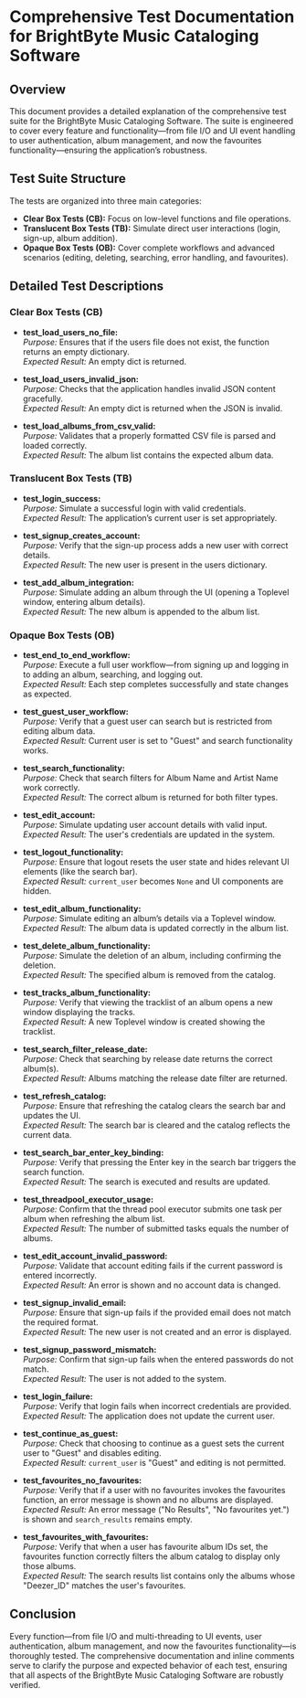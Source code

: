 # Comprehensive Test Documentation for BrightByte Music Cataloging Software

## Overview
This document provides a detailed explanation of the comprehensive test suite for the BrightByte Music Cataloging Software. The suite is engineered to cover every feature and functionality—from file I/O and UI event handling to user authentication, album management, and now the favourites functionality—ensuring the application’s robustness.

## Test Suite Structure
The tests are organized into three main categories:
- **Clear Box Tests (CB):** Focus on low-level functions and file operations.
- **Translucent Box Tests (TB):** Simulate direct user interactions (login, sign-up, album addition).
- **Opaque Box Tests (OB):** Cover complete workflows and advanced scenarios (editing, deleting, searching, error handling, and favourites).

## Detailed Test Descriptions

### Clear Box Tests (CB)
- **test_load_users_no_file:**  
  *Purpose:* Ensures that if the users file does not exist, the function returns an empty dictionary.  
  *Expected Result:* An empty dict is returned.

- **test_load_users_invalid_json:**  
  *Purpose:* Checks that the application handles invalid JSON content gracefully.  
  *Expected Result:* An empty dict is returned when the JSON is invalid.

- **test_load_albums_from_csv_valid:**  
  *Purpose:* Validates that a properly formatted CSV file is parsed and loaded correctly.  
  *Expected Result:* The album list contains the expected album data.

### Translucent Box Tests (TB)
- **test_login_success:**  
  *Purpose:* Simulate a successful login with valid credentials.  
  *Expected Result:* The application’s current user is set appropriately.

- **test_signup_creates_account:**  
  *Purpose:* Verify that the sign-up process adds a new user with correct details.  
  *Expected Result:* The new user is present in the users dictionary.

- **test_add_album_integration:**  
  *Purpose:* Simulate adding an album through the UI (opening a Toplevel window, entering album details).  
  *Expected Result:* The new album is appended to the album list.

### Opaque Box Tests (OB)
- **test_end_to_end_workflow:**  
  *Purpose:* Execute a full user workflow—from signing up and logging in to adding an album, searching, and logging out.  
  *Expected Result:* Each step completes successfully and state changes as expected.

- **test_guest_user_workflow:**  
  *Purpose:* Verify that a guest user can search but is restricted from editing album data.  
  *Expected Result:* Current user is set to "Guest" and search functionality works.

- **test_search_functionality:**  
  *Purpose:* Check that search filters for Album Name and Artist Name work correctly.  
  *Expected Result:* The correct album is returned for both filter types.

- **test_edit_account:**  
  *Purpose:* Simulate updating user account details with valid input.  
  *Expected Result:* The user's credentials are updated in the system.

- **test_logout_functionality:**  
  *Purpose:* Ensure that logout resets the user state and hides relevant UI elements (like the search bar).  
  *Expected Result:* `current_user` becomes `None` and UI components are hidden.

- **test_edit_album_functionality:**  
  *Purpose:* Simulate editing an album’s details via a Toplevel window.  
  *Expected Result:* The album data is updated correctly in the album list.

- **test_delete_album_functionality:**  
  *Purpose:* Simulate the deletion of an album, including confirming the deletion.  
  *Expected Result:* The specified album is removed from the catalog.

- **test_tracks_album_functionality:**  
  *Purpose:* Verify that viewing the tracklist of an album opens a new window displaying the tracks.  
  *Expected Result:* A new Toplevel window is created showing the tracklist.

- **test_search_filter_release_date:**  
  *Purpose:* Check that searching by release date returns the correct album(s).  
  *Expected Result:* Albums matching the release date filter are returned.

- **test_refresh_catalog:**  
  *Purpose:* Ensure that refreshing the catalog clears the search bar and updates the UI.  
  *Expected Result:* The search bar is cleared and the catalog reflects the current data.

- **test_search_bar_enter_key_binding:**  
  *Purpose:* Verify that pressing the Enter key in the search bar triggers the search function.  
  *Expected Result:* The search is executed and results are updated.

- **test_threadpool_executor_usage:**  
  *Purpose:* Confirm that the thread pool executor submits one task per album when refreshing the album list.  
  *Expected Result:* The number of submitted tasks equals the number of albums.

- **test_edit_account_invalid_password:**  
  *Purpose:* Validate that account editing fails if the current password is entered incorrectly.  
  *Expected Result:* An error is shown and no account data is changed.

- **test_signup_invalid_email:**  
  *Purpose:* Ensure that sign-up fails if the provided email does not match the required format.  
  *Expected Result:* The new user is not created and an error is displayed.

- **test_signup_password_mismatch:**  
  *Purpose:* Confirm that sign-up fails when the entered passwords do not match.  
  *Expected Result:* The user is not added to the system.

- **test_login_failure:**  
  *Purpose:* Verify that login fails when incorrect credentials are provided.  
  *Expected Result:* The application does not update the current user.

- **test_continue_as_guest:**  
  *Purpose:* Check that choosing to continue as a guest sets the current user to "Guest" and disables editing.  
  *Expected Result:* `current_user` is "Guest" and editing is not permitted.

- **test_favourites_no_favourites:**  
  *Purpose:* Verify that if a user with no favourites invokes the favourites function, an error message is shown and no albums are displayed.  
  *Expected Result:* An error message ("No Results", "No favourites yet.") is shown and `search_results` remains empty.

- **test_favourites_with_favourites:**  
  *Purpose:* Verify that when a user has favourite album IDs set, the favourites function correctly filters the album catalog to display only those albums.  
  *Expected Result:* The search results list contains only the albums whose "Deezer_ID" matches the user's favourites.

## Conclusion
Every function—from file I/O and multi-threading to UI events, user authentication, album management, and now the favourites functionality—is thoroughly tested. The comprehensive documentation and inline comments serve to clarify the purpose and expected behavior of each test, ensuring that all aspects of the BrightByte Music Cataloging Software are robustly verified.
